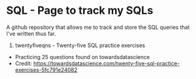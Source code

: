 # SQL - Page to track my SQLs

A github repository that allows me to track and store the SQL queries that I've written thus far.

1) twentyfiveqns - Twenty-five SQL practice exercises
- Practicing 25 questions found on towardsdatascience
- Credit: https://towardsdatascience.com/twenty-five-sql-practice-exercises-5fc791e24082

